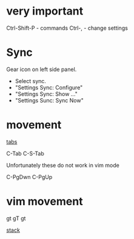 # very important

Ctrl-Shift-P - commands
Ctrl-, - change settings

# Sync

Gear icon on left side panel.
- Select sync.
- "Settings Sync: Configure"
- "Settings Sync: Show ..."
- "Settings Sunc: Sync Now"

# movement
[tabs](https://stackoverflow.com/questions/38957302/is-there-a-quick-change-tabs-function-in-visual-studio-code)

C-Tab
C-S-Tab

Unfortunately these do not work in vim mode

C-PgDwn
C-PgUp

# vim movement

gt
gT
<number>gt

[stack](https://stackoverflow.com/questions/38957302/is-there-a-quick-change-tabs-function-in-visual-studio-code)
